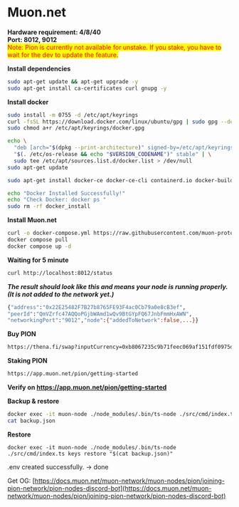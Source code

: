 # Muon.net

**Hardware requirement: 4/8/40**\
**Port: 8012, 9012**\
<mark style="color:red;">Note: Pion is currently not available for unstake. If you stake, you have to wait for the dev to update the feature.</mark>

**Install dependencies**

```bash
sudo apt-get update && apt-get upgrade -y
sudo apt-get install ca-certificates curl gnupg -y
```

**Install docker**

```bash
sudo install -m 0755 -d /etc/apt/keyrings
curl -fsSL https://download.docker.com/linux/ubuntu/gpg | sudo gpg --dearmor -o /etc/apt/keyrings/docker.gpg
sudo chmod a+r /etc/apt/keyrings/docker.gpg

echo \
  "deb [arch="$(dpkg --print-architecture)" signed-by=/etc/apt/keyrings/docker.gpg] https://download.docker.com/linux/ubuntu \
  "$(. /etc/os-release && echo "$VERSION_CODENAME")" stable" | \
  sudo tee /etc/apt/sources.list.d/docker.list > /dev/null
sudo apt-get update

sudo apt-get install docker-ce docker-ce-cli containerd.io docker-buildx-plugin docker-compose-plugin -y

echo "Docker Installed Successfully!"
echo "Check Docker: docker ps "
sudo rm -rf docker_install
```

**Install Muon.net**

```bash
curl -o docker-compose.yml https://raw.githubusercontent.com/muon-protocol/muon-node-js/pion/docker-compose-pull.yml
docker compose pull
docker compose up -d
```

**Waiting for 5 minute**

```bash
curl http://localhost:8012/status
```

_**The result should look like this and means your node is running properly. (It is not added to the network yet.)**_

```bash
{"address":"0x22E25482F7B27b8765FE93F4ac0Cb79a0e8cB3ef",
"peerId":"QmVZrfc47AQQoPGjbWAmd1wQv9BtGYpFQ67JnbFmmHxAWN",
"networkingPort":"9012","node":{"addedToNetwork":false,...}}
```

**Buy PION**

```bash
https://thena.fi/swap?inputCurrency=0xb8067235c9b71feec069af151fdf0975dfbdfba5&outputCurrency=BNB
```

**Staking PION**

```bash
https://app.muon.net/pion/getting-started
```

**Verify on https://app.muon.net/pion/getting-started**



**Backup & restore**

```bash
docker exec -it muon-node ./node_modules/.bin/ts-node ./src/cmd/index.ts keys backup > backup.json
cat backup.json
```

**Restore**

```
docker exec -it muon-node ./node_modules/.bin/ts-node ./src/cmd/index.ts keys restore "$(cat backup.json)"
```

.env created successfully. -> done



Get OG: [https://docs.muon.net/muon-network/muon-nodes/pion/joining-pion-network/pion-nodes-discord-bot](https://docs.muon.net/muon-network/muon-nodes/pion/joining-pion-network/pion-nodes-discord-bot)

